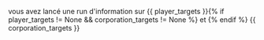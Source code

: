 vous avez lancé une run d'information sur {{ player_targets }}{% if player_targets != None && corporation_targets != None %} et {% endif %} {{ corporation_targets }}
